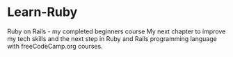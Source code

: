 # Learn-Ruby
Ruby on Rails - my completed beginners course 
My next chapter to improve my tech skills and the next step in Ruby and Rails programming language with freeCodeCamp.org courses.
